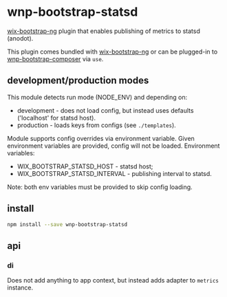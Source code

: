 # wnp-bootstrap-statsd

[wix-bootstrap-ng](../../bootstrap/wix-bootstrap-ng) plugin that enables publishing of metrics to statsd (anodot). 

This plugin comes bundled with [wix-bootstrap-ng](../../bootstrap/wix-bootstrap-ng) or can be plugged-in to [wnp-bootstrap-composer](../wnp-bootstrap-composer) via `use`. 

## development/production modes

This module detects run mode (NODE_ENV) and depending on:
 - development - does not load config, but instead uses defaults ('localhost' for statsd host).
 - production - loads keys from configs (see `./templates`). 

Module supports config overrides via environment variable. Given environment variables are provided, config will not be loaded. Environment variables:
 - WIX_BOOTSTRAP_STATSD_HOST - statsd host;
 - WIX_BOOTSTRAP_STATSD_INTERVAL - publishing interval to statsd.

Note: both env variables must be provided to skip config loading.

## install

```bash
npm install --save wnp-bootstrap-statsd
```

## api
### di
Does not add anything to app context, but instead adds adapter to `metrics` instance.